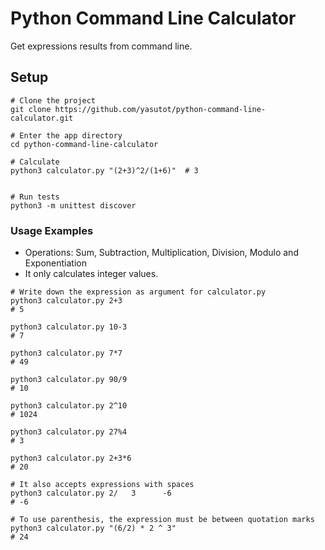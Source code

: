 # Python Command Line Calculator

Get expressions results from command line.

## Setup

```
# Clone the project
git clone https://github.com/yasutot/python-command-line-calculator.git

# Enter the app directory
cd python-command-line-calculator

# Calculate
python3 calculator.py "(2+3)^2/(1+6)"  # 3


# Run tests
python3 -m unittest discover
```

### Usage Examples

- Operations: Sum, Subtraction, Multiplication, Division, Modulo and Exponentiation
- It only calculates integer values.

```
# Write down the expression as argument for calculator.py
python3 calculator.py 2+3
# 5

python3 calculator.py 10-3
# 7

python3 calculator.py 7*7
# 49

python3 calculator.py 90/9
# 10

python3 calculator.py 2^10
# 1024

python3 calculator.py 27%4
# 3

python3 calculator.py 2+3*6
# 20

# It also accepts expressions with spaces
python3 calculator.py 2/   3      -6
# -6

# To use parenthesis, the expression must be between quotation marks
python3 calculator.py "(6/2) * 2 ^ 3"
# 24
```